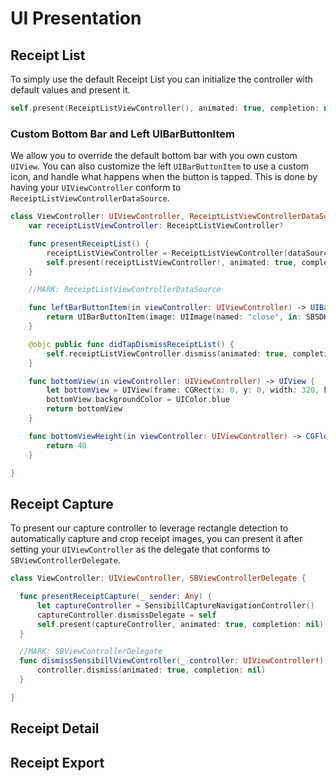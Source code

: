 # UI Presentation
## Receipt List
To simply use the default Receipt List you can initialize the controller with default values and present it.

```swift
self.present(ReceiptListViewController(), animated: true, completion: nil)
```

### Custom Bottom Bar and Left UIBarButtonItem
We allow you to override the default bottom bar with you own custom `UIView`. You can also customize the left `UIBarButtonItem` to use a custom icon, and handle what happens when the button is tapped. This is done by having your `UIViewController` conform to `ReceiptListViewControllerDataSource`.

```swift
class ViewController: UIViewController, ReceiptListViewControllerDataSource {
    var receiptListViewController: ReceiptListViewController?

    func presentReceiptList() {
        receiptListViewController = ReceiptListViewController(dataSource: self)
        self.present(receiptListViewController!, animated: true, completion: nil)
    }

    //MARK: ReceiptListViewControllerDataSource

    func leftBarButtonItem(in viewController: UIViewController) -> UIBarButtonItem? {
        return UIBarButtonItem(image: UIImage(named: "close", in: SBSDKBundle.uiBundle(), compatibleWith: nil), style: .plain, target: self, action: #selector(didTapDismissReceiptList))
    }

    @objc public func didTapDismissReceiptList() {
        self.receiptListViewController.dismiss(animated: true, completion: nil)
    }

    func bottomView(in viewController: UIViewController) -> UIView {
        let bottomView = UIView(frame: CGRect(x: 0, y: 0, width: 320, height: 40))
        bottomView.backgroundColor = UIColor.blue
        return bottomView
    }

    func bottomViewHeight(in viewController: UIViewController) -> CGFloat {
        return 40
    }

}
```

## Receipt Capture
To present our capture controller to leverage rectangle detection to automatically capture and crop receipt images, you can present it after setting your `UIViewController` as the delegate that conforms to `SBViewControllerDelegate`.

```swift
class ViewController: UIViewController, SBViewControllerDelegate {

  func presentReceiptCapture(_ sender: Any) {
      let captureController = SensibillCaptureNavigationController()
      captureController.dismissDelegate = self
      self.present(captureController, animated: true, completion: nil)
  }

  //MARK: SBViewControllerDelegate
  func dismissSensibillViewController(_ controller: UIViewController!) {
      controller.dismiss(animated: true, completion: nil)
  }

}
```

## Receipt Detail


## Receipt Export
